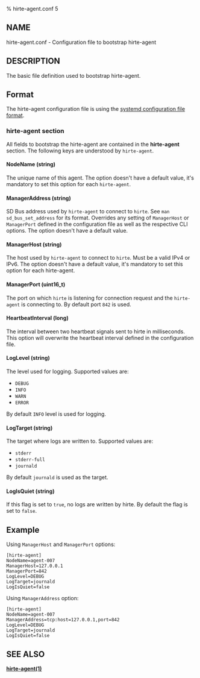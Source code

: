 % hirte-agent.conf 5

## NAME

hirte-agent.conf - Configuration file to bootstrap hirte-agent

## DESCRIPTION

The basic file definition used to bootstrap hirte-agent.

## Format

The hirte-agent configuration file is using the
[systemd configuration file format](https://www.freedesktop.org/software/systemd/man/systemd.syntax.html).

### **hirte-agent** section

All fields to bootstrap the hirte-agent are contained in the **hirte-agent** section. The following keys are understood
by `hirte-agent`.

#### **NodeName** (string)

The unique name of this agent. The option doesn't have a default value, it's mandatory to set this option for each
`hirte-agent`.

#### **ManagerAddress** (string)

SD Bus address used by `hirte-agent` to connect to `hirte`. See `man sd_bus_set_address` for its format.
Overrides any setting of `ManagerHost` or `ManagerPort` defined in the configuration file as well as the respective CLI
options. The option doesn't have a default value.

#### **ManagerHost** (string)

The host used by `hirte-agent` to connect to `hirte`. Must be a valid IPv4 or IPv6. The option doesn't have a default
value, it's mandatory to set this option for each hirte-agent.

#### **ManagerPort** (uint16_t)

The port on which `hirte` is listening for connection request and the `hirte-agent` is connecting to. By default port
`842` is used.

#### **HeartbeatInterval** (long)

The interval between two heartbeat signals sent to hirte in milliseconds. This option will overwrite the heartbeat interval defined in the configuration file. 

#### **LogLevel** (string)

The level used for logging. Supported values are:

- `DEBUG`
- `INFO`
- `WARN`
- `ERROR`

By default `INFO` level is used for logging.

#### **LogTarget** (string)

The target where logs are written to. Supported values are:

- `stderr`
- `stderr-full`
- `journald`

By default `journald` is used as the target.

#### **LogIsQuiet** (string)

If this flag is set to `true`, no logs are written by hirte. By default the flag is set to `false`.

## Example

Using `ManagerHost` and `ManagerPort` options:

```
[hirte-agent]
NodeName=agent-007
ManagerHost=127.0.0.1
ManagerPort=842
LogLevel=DEBUG
LogTarget=journald
LogIsQuiet=false
```

Using `ManagerAddress` option:

```
[hirte-agent]
NodeName=agent-007
ManagerAddress=tcp:host=127.0.0.1,port=842
LogLevel=DEBUG
LogTarget=journald
LogIsQuiet=false
```

## SEE ALSO

**[hirte-agent(1)](https://github.com/containers/hirte/blob/main/doc/man/hirte-agent.1.md)**
